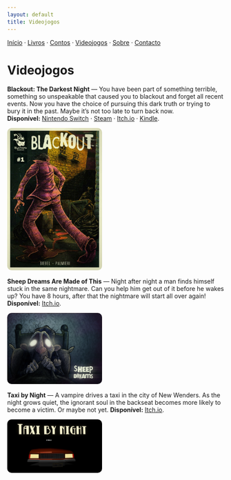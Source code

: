 ```yaml
---
layout: default
title: Videojogos
---
```

[Início](index.md) · [Livros](livros.md) · [Contos](contos.md) · [Videojogos](videojogos.md) · [Sobre](sobre.md) · [Contacto](contacto.md)

# Videojogos

**Blackout: The Darkest Night** — You have been part of something terrible, something so unspeakable that caused you to blackout and forget all recent events. Now you have the choice of pursuing this dark truth or trying to bury it in the past.
Maybe it’s not too late to turn back now.  
**Disponível:** [Nintendo Switch](https://www.nintendo.com/us/store/products/blackout-the-darkest-night-switch/) · [Steam]([#](https://store.steampowered.com/app/875400/Blackout_The_Darkest_Night/)) · [Itch.io]([#](https://minichimera.itch.io/blackout)) · [Kindle](https://www.amazon.com/dp/B08BSRRHCD).

<img src="/assets/img/blackout.jpg"
     style="width:220px; height:auto; border-radius:10px;">
  
**Sheep Dreams Are Made of This** — Night after night a man finds himself stuck in the same nightmare. Can you help him get out of it before he wakes up? You have 8 hours, after that the nightmare will start all over again!  
**Disponível:** [Itch.io](https://minichimera.itch.io/sheep-dreams-are-made-of-this).

<img src="/assets/img/sheepdreams.jpg"
     style="width:220px; height:auto; border-radius:10px;">

**Taxi by Night** — A vampire drives a taxi in the city of New Wenders. As the night grows quiet, the ignorant soul in the backseat becomes more likely to become a victim. Or maybe not yet.
**Disponível:** [Itch.io]([https://minichimera.itch.io/sheep-dreams-are-made-of-this](https://minichimera.itch.io/taxi-by-night)).

<img src="/assets/img/taxibynight.png"
     style="width:220px; height:auto; border-radius:10px;">

<!--
Sugestão de organização:
- Para publicar o conto completo, crie um ficheiro novo, por exemplo `conto-titulo.md`,
  e ligue o link "na web" acima para esse ficheiro.
- Se preferir PDFs, carregue o ficheiro na pasta /assets (crie-a) e aponte o link.
-->
